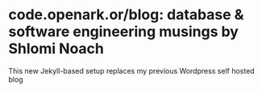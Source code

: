 # code.openark.or/blog: database & software engineering musings by Shlomi Noach

This new Jekyll-based setup replaces my previous Wordpress self hosted blog
